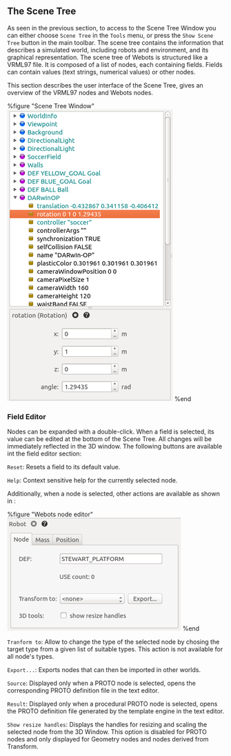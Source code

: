 ## The Scene Tree

As seen in the previous section, to access to the Scene Tree Window you can
either choose `Scene Tree` in the `Tools` menu, or press the `Show Scene Tree`
button in the main toolbar. The scene tree contains the information that
describes a simulated world, including robots and environment, and its graphical
representation. The scene tree of Webots is structured like a VRML97 file. It is
composed of a list of nodes, each containing fields. Fields can contain values
(text strings, numerical values) or other nodes.

This section describes the user interface of the Scene Tree, gives an overview
of the VRML97 nodes and Webots nodes.


%figure "Scene Tree Window"
![Scene Tree Window](png/scene_tree1.png)
%end

### Field Editor

Nodes can be expanded with a double-click. When a field is selected, its value
can be edited at the bottom of the Scene Tree. All changes will be immediately
reflected in the 3D window. The following buttons are available int the field
editor section:

`Reset`: Resets a field to its default value.

`Help`: Context sensitive help for the currently selected node.

Additionally, when a node is selected, other actions are available as shown in :


%figure "Webots node editor"
![Webots node editor](png/field_editor.png)
%end

`Tranform to`: Allow to change the type of the selected node by chosing the
target type from a given list of suitable types. This action is not available
for all node's types.

`Export...`: Exports nodes that can then be imported in other worlds.

`Source`: Displayed only when a PROTO node is selected, opens the corresponding
PROTO definition file in the text editor.

`Result`: Displayed only when a procedural PROTO node is selected, opens the
PROTO definition file generated by the template engine in the text editor.

`Show resize handles`: Displays the handles for resizing and scaling the
selected node from the 3D Window. This option is disabled for PROTO nodes and
only displayed for Geometry nodes and nodes derived from Transform.

